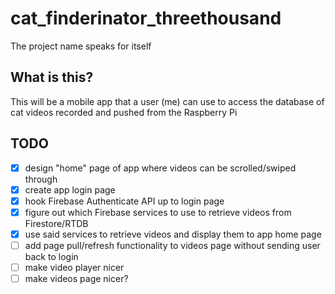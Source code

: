 # cat_finderinator_threethousand

The project name speaks for itself

## What is this?

This will be a mobile app that a user (me) can use to access the database of cat videos recorded and pushed from the Raspberry Pi

## TODO
- [X] design "home" page of app where videos can be scrolled/swiped through
- [X] create app login page
- [X] hook Firebase Authenticate API up to login page
- [X] figure out which Firebase services to use to retrieve videos from Firestore/RTDB
- [X] use said services to retrieve videos and display them to app home page
- [ ] add page pull/refresh functionality to videos page without sending user back to login
- [ ] make video player nicer
- [ ] make videos page nicer?